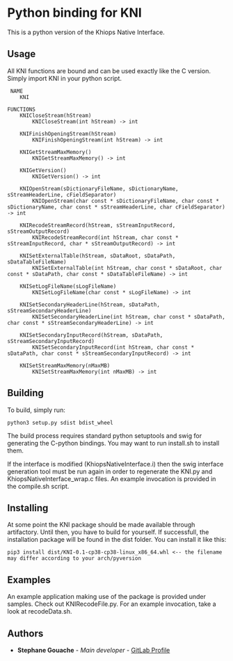 # Python binding for KNI

This is a python version of the Khiops Native Interface.

## Usage
All KNI functions are bound and can be used exactly like the C version. Simply import KNI in your python script.

```
 NAME
    KNI

FUNCTIONS
    KNICloseStream(hStream)
        KNICloseStream(int hStream) -> int
    
    KNIFinishOpeningStream(hStream)
        KNIFinishOpeningStream(int hStream) -> int
    
    KNIGetStreamMaxMemory()
        KNIGetStreamMaxMemory() -> int
    
    KNIGetVersion()
        KNIGetVersion() -> int
    
    KNIOpenStream(sDictionaryFileName, sDictionaryName, sStreamHeaderLine, cFieldSeparator)
        KNIOpenStream(char const * sDictionaryFileName, char const * sDictionaryName, char const * sStreamHeaderLine, char cFieldSeparator) -> int
    
    KNIRecodeStreamRecord(hStream, sStreamInputRecord, sStreamOutputRecord)
        KNIRecodeStreamRecord(int hStream, char const * sStreamInputRecord, char * sStreamOutputRecord) -> int
    
    KNISetExternalTable(hStream, sDataRoot, sDataPath, sDataTableFileName)
        KNISetExternalTable(int hStream, char const * sDataRoot, char const * sDataPath, char const * sDataTableFileName) -> int
    
    KNISetLogFileName(sLogFileName)
        KNISetLogFileName(char const * sLogFileName) -> int
    
    KNISetSecondaryHeaderLine(hStream, sDataPath, sStreamSecondaryHeaderLine)
        KNISetSecondaryHeaderLine(int hStream, char const * sDataPath, char const * sStreamSecondaryHeaderLine) -> int
    
    KNISetSecondaryInputRecord(hStream, sDataPath, sStreamSecondaryInputRecord)
        KNISetSecondaryInputRecord(int hStream, char const * sDataPath, char const * sStreamSecondaryInputRecord) -> int
    
    KNISetStreamMaxMemory(nMaxMB)
        KNISetStreamMaxMemory(int nMaxMB) -> int

```
 
## Building
To build, simply run:
```console
python3 setup.py sdist bdist_wheel
```

The build process requires standard python setuptools and swig for generating the C-python bindings. You may want to run install.sh to install them.

If the interface is modified (KhiopsNativeInterface.i) then the swig interface generation tool must be run again in order to regenerate the KNI.py and KhiopsNativeInterface_wrap.c files. An example invocation is provided in the compile.sh script.

## Installing
At some point the KNI package should be made available through artifactory. Until then, you have to build for yourself. If successfull, the installation package will be found in the dist folder. You can install it like this:
```console
pip3 install dist/KNI-0.1-cp38-cp38-linux_x86_64.whl <-- the filename may differ according to your arch/pyversion
```

## Examples
An example application making use of the package is provided under samples. Check out KNIRecodeFile.py. For an example invocation, take a look at recodeData.sh.

## Authors

* **Stephane Gouache** - *Main developer* - [GitLab Profile](https://gitlab.tech.orange/stephane.gouache)


